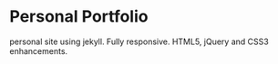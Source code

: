 Personal Portfolio
================

personal site using jekyll. Fully responsive. HTML5, jQuery and CSS3 enhancements.  
